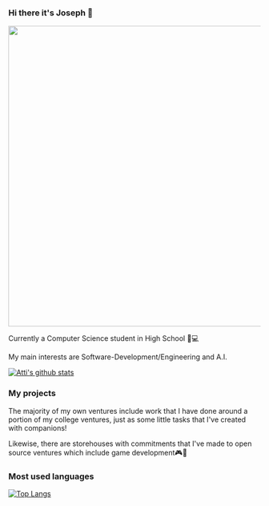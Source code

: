 ### Hi there it's Joseph 👋

<p align="middle">
  <img width="600" src="https://github-profile-trophy.vercel.app/?username=josephAttia&rank=SS,S,AAA,AA,A,B,C&row=1&column=5"/>
</p>

Currently a Computer Science student in High School 📖💻

My main interests are Software-Development/Engineering and A.I. 

[![Atti's github stats](https://github-readme-stats.vercel.app/api?username=josephAttia&count_private=true&show_icons=true&theme=vue&include_all_commits)](https://github.com/anuraghazra/github-readme-stats)

### My projects
The majority of my own ventures include work that I have done around a portion of my college ventures, just as some little tasks that I've created with companions! 

Likewise, there are storehouses with commitments that I've made to open source ventures which include game development🎮🎲

### Most used languages
[![Top Langs](https://github-readme-stats.vercel.app/api/top-langs/?username=nikopetr&layout=compact&show_icons=true&theme=vue&include_all_commits=true&count_private=true&langs_count=8&exclude_repo=R-Star-Tree,Memory-Game,nikopetr.github.io)](https://github.com/anuraghazra/github-readme-stats)




